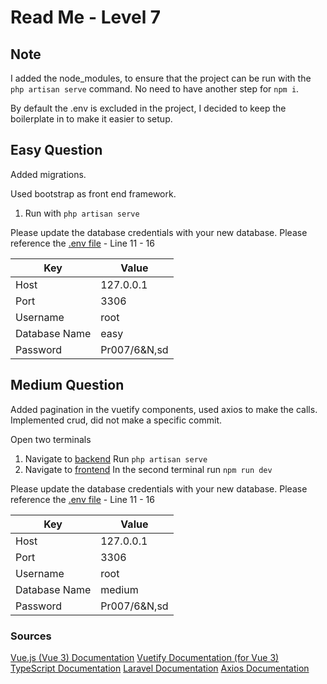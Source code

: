 # Read Me - Level 7

## Note

I added the node_modules, to ensure that the project can be run with the `php artisan serve` command.
No need to have another step for `npm i`.

By default the .env is excluded in the project, I decided to keep the boilerplate in to make it easier to setup.

## Easy Question

Added migrations.

Used bootstrap as front end framework.

1. Run with `php artisan serve`

Please update the database credentials with your new database.
Please reference the [.env file](./easy/.env) - Line 11 - 16

| Key           | Value        |
| ------------- | ------------ |
| Host          | 127.0.0.1    |
| Port          | 3306         |
| Username      | root         |
| Database Name | easy         |
| Password      | Pr007/6&N,sd |

## Medium Question

Added pagination in the vuetify components, used axios to make the calls.
Implemented crud, did not make a specific commit.

Open two terminals

1. Navigate to [backend](./medium/backend/) Run `php artisan serve`
2. Navigate to [frontend](./medium/frontend/) In the second terminal run `npm run dev`

Please update the database credentials with your new database.
Please reference the [.env file](./medium/backend/.env) - Line 11 - 16

| Key           | Value        |
| ------------- | ------------ |
| Host          | 127.0.0.1    |
| Port          | 3306         |
| Username      | root         |
| Database Name | medium       |
| Password      | Pr007/6&N,sd |

### Sources

[Vue.js (Vue 3) Documentation]("https://v3.vuejs.org/guide/introduction.html")
[Vuetify Documentation (for Vue 3)]("https://next.vuetifyjs.com/en/")
[TypeScript Documentation]("https://www.typescriptlang.org/docs/")
[Laravel Documentation]("https://laravel.com/docs")
[Axios Documentation]("https://axios-http.com/docs/intro")
